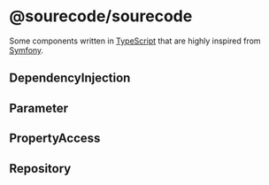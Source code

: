 
# @sourecode/sourecode

Some components written in [TypeScript](https://github.com/Microsoft/TypeScript) that are highly inspired from [Symfony](https://github.com/symfony/symfony).

## DependencyInjection

## Parameter

## PropertyAccess

## Repository
